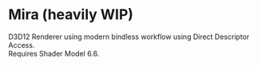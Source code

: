 # Mira (heavily WIP)
D3D12 Renderer using modern bindless workflow using Direct Descriptor Access.  
Requires Shader Model 6.6.  


  

